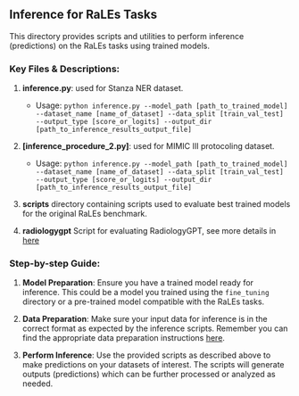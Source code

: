 
## Inference for RaLEs Tasks

This directory provides scripts and utilities to perform inference (predictions) on the RaLEs tasks using trained models.

### Key Files & Descriptions:

1. **inference.py**: used for Stanza NER dataset.
    - Usage: `python inference.py --model_path [path_to_trained_model] --dataset_name [name_of_dataset] --data_split [train_val_test] --output_type [score_or_logits] --output_dir [path_to_inference_results_output_file]`
   
2. **[inference_procedure_2.py]**: used for MIMIC III protocoling dataset.
    - Usage: `python inference.py --model_path [path_to_trained_model] --dataset_name [name_of_dataset] --data_split [train_val_test] --output_type [score_or_logits] --output_dir [path_to_inference_results_output_file]`

3. **scripts** directory containing scripts used to evaluate best trained models for the original RaLEs benchmark.
   
4. **radiologygpt** Script for evaluating RadiologyGPT, see more details in [here](radiologygpt/README.md)

### Step-by-step Guide:

1. **Model Preparation**: Ensure you have a trained model ready for inference. This could be a model you trained using the `fine_tuning` directory or a pre-trained model compatible with the RaLEs tasks.

2. **Data Preparation**: Make sure your input data for inference is in the correct format as expected by the inference scripts. Remember you can find the appropriate data preparation instructions [here](../datasets/README.md).

3. **Perform Inference**: Use the provided scripts as described above to make predictions on your datasets of interest. The scripts will generate outputs (predictions) which can be further processed or analyzed as needed.
